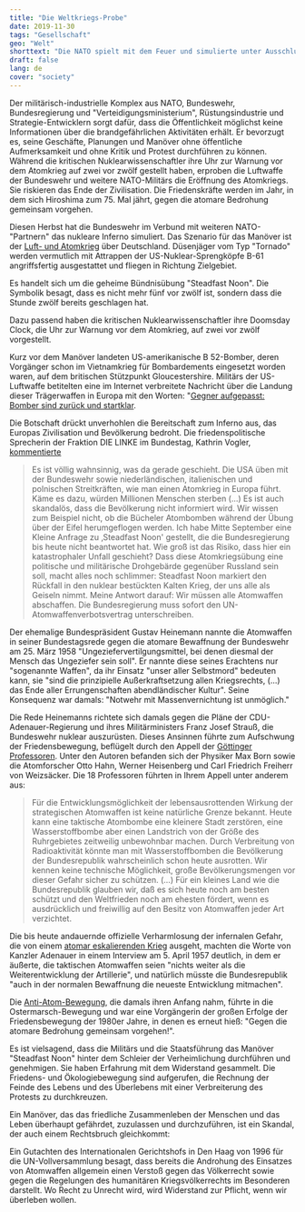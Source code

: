 ```yaml
---
title: "Die Weltkriegs-Probe"
date: 2019-11-30
tags: "Gesellschaft"
geo: "Welt"
shorttext: "Die NATO spielt mit dem Feuer und simulierte unter Ausschluss der Öffentlichkeit ein atomares Inferno."
draft: false
lang: de
cover: "society"
---
```


Der militärisch-industrielle Komplex aus NATO, Bundeswehr,
Bundesregierung und "Verteidigungsministerium", Rüstungsindustrie und
Strategie-Entwicklern sorgt dafür, dass die Öffentlichkeit möglichst
keine Informationen über die brandgefährlichen Aktivitäten erhält. Er
bevorzugt es, seine Geschäfte, Planungen und Manöver ohne öffentliche
Aufmerksamkeit und ohne Kritik und Protest durchführen zu können.
Während die kritischen Nuklearwissenschaftler ihre Uhr zur Warnung vor
dem Atomkrieg auf zwei vor zwölf gestellt haben, erproben die Luftwaffe
der Bundeswehr und weitere NATO-Militärs die Eröffnung des Atomkriegs.
Sie riskieren das Ende der Zivilisation. Die Friedenskräfte werden im
Jahr, in dem sich Hiroshima zum 75. Mal jährt, gegen die atomare
Bedrohung gemeinsam vorgehen.

Diesen Herbst hat die Bundeswehr im Verbund mit weiteren NATO-"Partnern"
das nukleare Inferno simuliert. Das Szenario für das Manöver ist der
[Luft- und Atomkrieg](https://www.faz.net/aktuell/politik/inland/atomkrieg-bundeswehr-trainiert-mit-nato-den-ernstfall-16439019.html "Bundeswehr trainiert mit Nato den Ernstfall") über Deutschland. Düsenjäger vom Typ "Tornado" werden vermutlich mit Attrappen der US-Nuklear-Sprengköpfe B-61 angriffsfertig ausgestattet und fliegen in Richtung Zielgebiet.

Es handelt sich um die geheime Bündnisübung "Steadfast Noon". Die
Symbolik besagt, dass es nicht mehr fünf vor zwölf ist, sondern dass die
Stunde zwölf bereits geschlagen hat.

Dazu passend haben die kritischen Nuklearwissenschaftler ihre Doomsday
Clock, die Uhr zur Warnung vor dem Atomkrieg, auf zwei vor zwölf
vorgestellt.

Kurz vor dem Manöver landeten US-amerikanische B 52-Bomber, deren
Vorgänger schon im Vietnamkrieg für Bombardements eingesetzt worden
waren, auf dem britischen Stützpunkt Gloucestershire. Militärs der
US-Luftwaffe betitelten eine im Internet verbreitete Nachricht über die
Landung dieser Trägerwaffen in Europa mit den Worten: "[Gegner aufgepasst: Bomber sind zurück und startklar](https://www.usafe.af.mil/News/Press-Releases/Article/1986027/adversaries-take-notice-bombers-are-back-and-ready-to-roll/ "Adversaries take notice: Bombers are back and ready to roll").

Die Botschaft drückt unverhohlen die Bereitschaft zum Inferno aus, das
Europas Zivilisation und Bevölkerung bedroht. Die friedenspolitische
Sprecherin der Fraktion DIE LINKE im Bundestag, Kathrin Vogler,
[kommentierte](https://www.kathrin-vogler.de/start/aktuell/details/news/sie-trainieren-unsere-vernichtung/ "Sie trainieren unsere Vernichtung!")

> Es ist völlig wahnsinnig, was da gerade geschieht. Die USA üben mit
> der Bundeswehr sowie niederländischen, italienischen und polnischen
> Streitkräften, wie man einen Atomkrieg in Europa führt. Käme es dazu,
> würden Millionen Menschen sterben (...) Es ist auch skandalös, dass
> die Bevölkerung nicht informiert wird. Wir wissen zum Beispiel nicht,
> ob die Bücheler Atombomben während der Übung über der Eifel
> herumgeflogen werden. Ich habe Mitte September eine Kleine Anfrage zu
> ‚Steadfast Noon' gestellt, die die Bundesregierung bis heute nicht
> beantwortet hat. Wie groß ist das Risiko, dass hier ein katastrophaler
> Unfall geschieht? Dass diese Atomkriegsübung eine politische und
> militärische Drohgebärde gegenüber Russland sein soll, macht alles
> noch schlimmer: Steadfast Noon markiert den Rückfall in den nuklear
> bestückten Kalten Krieg, der uns alle als Geiseln nimmt. Meine Antwort
> darauf: Wir müssen alle Atomwaffen abschaffen. Die Bundesregierung
> muss sofort den UN-Atomwaffenverbotsvertrag unterschreiben.

Der ehemalige Bundespräsident Gustav Heinemann nannte die Atomwaffen in
seiner Bundestagsrede gegen die atomare Bewaffnung der Bundeswehr am 25.
März 1958 "Ungeziefervertilgungsmittel, bei denen diesmal der Mensch das
Ungeziefer sein soll". Er nannte diese seines Erachtens nur "sogenannte
Waffen", da ihr Einsatz "unser aller Selbstmord" bedeuten kann, sie
"sind die prinzipielle Außerkraftsetzung allen Kriegsrechts, (...) das
Ende aller Errungenschaften abendländischer Kultur". Seine Konsequenz
war damals: "Notwehr mit Massenvernichtung ist unmöglich."

Die Rede Heinemanns richtete sich damals gegen die Pläne der
CDU-Adenauer-Regierung und ihres Militärministers Franz Josef Strauß,
die Bundeswehr nuklear auszurüsten. Dieses Ansinnen führte zum
Aufschwung der Friedensbewegung, beflügelt durch den Appell der
[Göttinger Professoren](http://www.uni-goettingen.de/de/54320.html "Text des Göttinger Manifests der Göttinger 18"). Unter den Autoren befanden sich der Physiker Max Born sowie die Atomforscher Otto Hahn, Werner Heisenberg und Carl
Friedrich Freiherr von Weizsäcker. Die 18 Professoren führten in Ihrem
Appell unter anderem aus:

> Für die Entwicklungsmöglichkeit der lebensausrottenden Wirkung der
> strategischen Atomwaffen ist keine natürliche Grenze bekannt. Heute
> kann eine taktische Atombombe eine kleinere Stadt zerstören, eine
> Wasserstoffbombe aber einen Landstrich von der Größe des Ruhrgebietes
> zeitweilig unbewohnbar machen. Durch Verbreitung von Radioaktivität
> könnte man mit Wasserstoffbomben die Bevölkerung der Bundesrepublik
> wahrscheinlich schon heute ausrotten. Wir kennen keine technische
> Möglichkeit, große Bevölkerungsmengen vor dieser Gefahr sicher zu
> schützen. (...) Für ein kleines Land wie die Bundesrepublik glauben
> wir, daß es sich heute noch am besten schützt und den Weltfrieden noch
> am ehesten fördert, wenn es ausdrücklich und freiwillig auf den Besitz
> von Atomwaffen jeder Art verzichtet.

Die bis heute andauernde offizielle Verharmlosung der infernalen Gefahr,
die von einem [atomar eskalierenden Krieg](https://www.ndr.de/geschichte/chronologie/Forscher-protestieren-gegen-Adenauers-Atomplaene,kampfdematomtod2.html "Kampf dem Atomtod!") ausgeht, machten die Worte von Kanzler Adenauer in einem Interview am 5. April 1957 deutlich, in dem er äußerte, die taktischen Atomwaffen seien "nichts weiter als die Weiterentwicklung der Artillerie", und natürlich müsste die Bundesrepublik "auch in der normalen Bewaffnung die neueste Entwicklung mitmachen".

Die [Anti-Atom-Bewegung](https://www.grin.com/document/113941 "Gegen die atomare Bedrohung gemeinsam vorgehen!"), die damals ihren Anfang nahm, führte in die Ostermarsch-Bewegung und war eine Vorgängerin der großen Erfolge der Friedensbewegung der 1980er Jahre, in denen es erneut hieß: "Gegen die atomare Bedrohung gemeinsam vorgehen!".

Es ist vielsagend, dass die Militärs und die Staatsführung das Manöver
"Steadfast Noon" hinter dem Schleier der Verheimlichung durchführen und
genehmigen. Sie haben Erfahrung mit dem Widerstand gesammelt. Die
Friedens- und Ökologiebewegung sind aufgerufen, die Rechnung der Feinde
des Lebens und des Überlebens mit einer Verbreiterung des Protests zu
durchkreuzen.

Ein Manöver, das das friedliche Zusammenleben der Menschen und das Leben
überhaupt gefährdet, zuzulassen und durchzuführen, ist ein Skandal, der
auch einem Rechtsbruch gleichkommt:

Ein Gutachten des Internationalen Gerichtshofs in Den Haag von 1996 für
die UN-Vollversammlung besagt, dass bereits die Androhung des Einsatzes
von Atomwaffen allgemein einen Verstoß gegen das Völkerrecht sowie gegen
die Regelungen des humanitären Kriegsvölkerrechts im Besonderen
darstellt. Wo Recht zu Unrecht wird, wird Widerstand zur Pflicht, wenn
wir überleben wollen.
